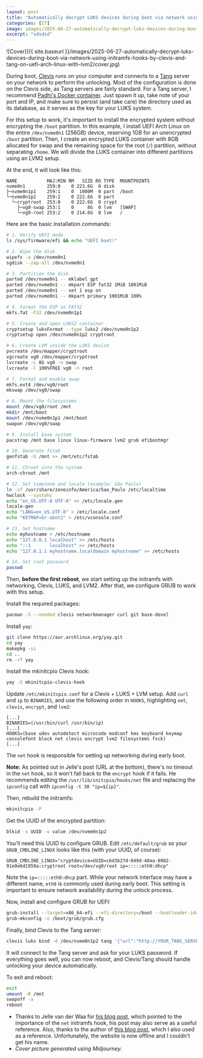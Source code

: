 ```yaml
---
layout: post
title: "Automatically decrypt LUKS devices during boot via network using initramfs hooks by Clevis and Tang on UEFI Arch Linux with LVM2"
categories: [IT]
image: images/2025-06-27-automatically-decrypt-luks-devices-during-boot-via-network-using-initramfs-hooks-by-clevis-and-tang-on-uefi-arch-linux-with-lvm2/cover.jpg
excerpt: "sdsdsd"
---
```


![Cover]({{ site.baseurl }}/images/2025-06-27-automatically-decrypt-luks-devices-during-boot-via-network-using-initramfs-hooks-by-clevis-and-tang-on-uefi-arch-linux-with-lvm2/cover.jpg)

During boot, [Clevis](https://github.com/latchset/clevis) runs on your computer and connects to a [Tang](https://github.com/latchset/tang) server on your network to perform the unlocking. Most of the configuration is done on the Clevis side, as Tang servers are fairly standard. For a Tang server, I recommend [Padhi's Docker container](https://github.com/padhi-homelab/docker_tang). Just spawn it up, take note of your port and IP, and make sure to persist (and take care) the directory used as its database, as it serves as the key for your LUKS system.

For this setup to work, it's important to install the encrypted system without encrypting the `/boot` partition. In this example, I install UEFI Arch Linux on the entire `/dev/nvme0n1` (256GB) device, reserving 1GB for an unencrypted `/boot` partition. Then, I create an encrypted LUKS container with 8GB allocated for swap and the remaining space for the root (`/`) partition, without separating `/home`. We will divide the LUKS container into different partitions using an LVM2 setup.

At the end, it will look like this:
```
NAME           MAJ:MIN RM   SIZE RO TYPE  MOUNTPOINTS
nvme0n1        259:0    0 223.6G  0 disk  
├─nvme0n1p1    259:1    0  1000M  0 part  /boot
└─nvme0n1p2    259:2    0 222.6G  0 part  
  └─cryptroot  253:0    0 222.6G  0 crypt 
    ├─vg0-swap 253:1    0     8G  0 lvm   [SWAP]
    └─vg0-root 253:2    0 214.6G  0 lvm   /
```

Here are the basic installation commands:
```bash
# 1. Verify UEFI mode
ls /sys/firmware/efi && echo "UEFI boot!"

# 2. Wipe the disk
wipefs -a /dev/nvme0n1
sgdisk --zap-all /dev/nvme0n1

# 3. Partition the disk
parted /dev/nvme0n1 -- mklabel gpt
parted /dev/nvme0n1 -- mkpart ESP fat32 1MiB 1001MiB
parted /dev/nvme0n1 -- set 1 esp on
parted /dev/nvme0n1 -- mkpart primary 1001MiB 100%

# 4. Format the ESP as FAT32
mkfs.fat -F32 /dev/nvme0n1p1

# 5. Create and open LUKS2 container
cryptsetup luksFormat --type luks2 /dev/nvme0n1p2
cryptsetup open /dev/nvme0n1p2 cryptroot

# 6. Create LVM inside the LUKS device
pvcreate /dev/mapper/cryptroot
vgcreate vg0 /dev/mapper/cryptroot
lvcreate -L 8G vg0 -n swap
lvcreate -l 100%FREE vg0 -n root

# 7. Format and enable swap
mkfs.ext4 /dev/vg0/root
mkswap /dev/vg0/swap

# 8. Mount the filesystems
mount /dev/vg0/root /mnt
mkdir /mnt/boot
mount /dev/nvme0n1p1 /mnt/boot
swapon /dev/vg0/swap

# 9. Install base system
pacstrap /mnt base linux linux-firmware lvm2 grub efibootmgr

# 10. Generate fstab
genfstab -U /mnt >> /mnt/etc/fstab

# 11. Chroot into the system
arch-chroot /mnt

# 12. Set timezone and locale (example: São Paulo)
ln -sf /usr/share/zoneinfo/America/Sao_Paulo /etc/localtime
hwclock --systohc
echo "en_US.UTF-8 UTF-8" >> /etc/locale.gen
locale-gen
echo "LANG=en_US.UTF-8" > /etc/locale.conf
echo "KEYMAP=br-abnt2" > /etc/vconsole.conf

# 13. Set hostname
echo myhostname > /etc/hostname
echo "127.0.0.1 localhost" >> /etc/hosts
echo "::1       localhost" >> /etc/hosts
echo "127.0.1.1 myhostname.localdomain myhostname" >> /etc/hosts

# 14. Set root password
passwd
```

Then, **before the first reboot**, we start setting up the initramfs with networking, Clevis, LUKS, and LVM2. After that, we configure GRUB to work with this setup.

Install the required packages:
```bash
pacman -S --needed clevis networkmanager curl git base-devel
```

Install `yay`:
```bash
git clone https://aur.archlinux.org/yay.git
cd yay
makepkg -si
cd ..
rm -rf yay
```

Install the mkinitcpio Clevis hook:
```bash
yay -S mkinitcpio-clevis-hook
```

Update `/etc/mkinitcpio.conf` for a Clevis + LUKS + LVM setup. Add `curl` and `ip` to `BINARIES`, and use the following order in `HOOKS`, highlighting `net`, `clevis`, `encrypt`, and `lvm2`:
```
[...]
BINARIES=(/usr/bin/curl /usr/bin/ip)
[...]
HOOKS=(base udev autodetect microcode modconf kms keyboard keymap consolefont block net clevis encrypt lvm2 filesystems fsck)
[...]
```

The `net` hook is responsible for setting up networking during early boot.

**Note:** As pointed out in Jelle's post (URL at the bottom), there's no timeout in the `net` hook, so it won't fall back to the `encrypt` hook if it fails. He recommends editing the `/usr/lib/initcpio/hooks/net` file and replacing the `ipconfig` call with `ipconfig -t 30 "ip=${ip}"`.

Then, rebuild the initramfs:
```bash
mkinitcpio -P
```

Get the UUID of the encrypted partition:
```bash
blkid -s UUID -o value /dev/nvme0n1p2
```

You'll need this UUID to configure GRUB. Edit `/etc/default/grub` so your `GRUB_CMDLINE_LINUX` looks like this (with your UUID, of course):
```
GRUB_CMDLINE_LINUX="cryptdevice=UUID=c6d3b27d-049d-40aa-8982-91e0e6d1959a:cryptroot root=/dev/vg0/root ip=:::::eth0:dhcp"
```

Note the `ip=:::::eth0:dhcp` part. While your network interface may have a different name, `eth0` is commonly used during early boot. This setting is important to ensure network availability during the unlock process.

Now, install and configure GRUB for UEFI:
```bash
grub-install --target=x86_64-efi --efi-directory=/boot --bootloader-id=GRUB
grub-mkconfig -o /boot/grub/grub.cfg
```

Finally, bind Clevis to the Tang server:
```bash
clevis luks bind -d /dev/nvme0n1p2 tang '{"url":"http://YOUR_TANG_SERVER_IP:YOUR_TANG_SERVER_PORT"}'
```

It will connect to the Tang server and ask for your LUKS password. If everything goes well, you can now reboot, and Clevis/Tang should handle unlocking your device automatically.

To exit and reboot:
```bash
exit
umount -R /mnt
swapoff -a
reboot
```

- Thanks to Jelle van der Waa for [his blog post](https://vdwaa.nl/arch-clevis-tang.html), which pointed to the importance of the `net` initramfs hook, his post may also serve as a useful reference. Also, thanks to the author of [this blog post](https://www.ogselfhosting.com/index.php/2023/12/25/tang-clevis-for-a-luks-encrypted-debian-server/), which I also used as a reference. Unfortunately, the website is now offline and I couldn't get his name.
- *Cover picture generated using Midjourney.*
